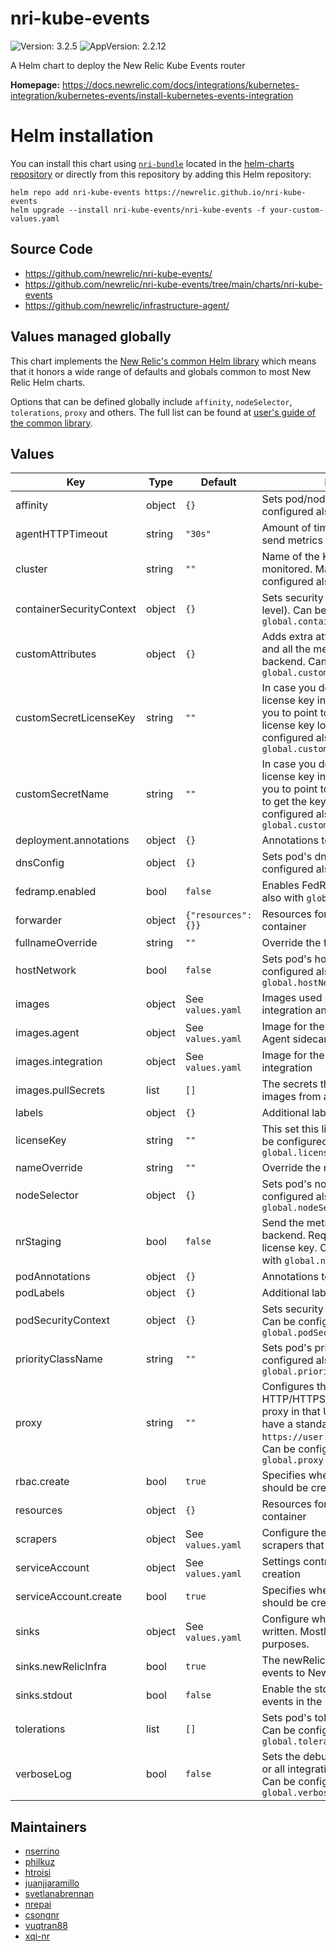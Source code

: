 # nri-kube-events

![Version: 3.2.5](https://img.shields.io/badge/Version-3.2.5-informational?style=flat-square) ![AppVersion: 2.2.12](https://img.shields.io/badge/AppVersion-2.2.12-informational?style=flat-square)

A Helm chart to deploy the New Relic Kube Events router

**Homepage:** <https://docs.newrelic.com/docs/integrations/kubernetes-integration/kubernetes-events/install-kubernetes-events-integration>

# Helm installation

You can install this chart using [`nri-bundle`](https://github.com/newrelic/helm-charts/tree/master/charts/nri-bundle) located in the
[helm-charts repository](https://github.com/newrelic/helm-charts) or directly from this repository by adding this Helm repository:

```shell
helm repo add nri-kube-events https://newrelic.github.io/nri-kube-events
helm upgrade --install nri-kube-events/nri-kube-events -f your-custom-values.yaml
```

## Source Code

* <https://github.com/newrelic/nri-kube-events/>
* <https://github.com/newrelic/nri-kube-events/tree/main/charts/nri-kube-events>
* <https://github.com/newrelic/infrastructure-agent/>

## Values managed globally

This chart implements the [New Relic's common Helm library](https://github.com/newrelic/helm-charts/tree/master/library/common-library) which
means that it honors a wide range of defaults and globals common to most New Relic Helm charts.

Options that can be defined globally include `affinity`, `nodeSelector`, `tolerations`, `proxy` and others. The full list can be found at
[user's guide of the common library](https://github.com/newrelic/helm-charts/blob/master/library/common-library/README.md).

## Values

| Key | Type | Default | Description |
|-----|------|---------|-------------|
| affinity | object | `{}` | Sets pod/node affinities. Can be configured also with `global.affinity` |
| agentHTTPTimeout | string | `"30s"` | Amount of time to wait until timeout to send metrics to the metric forwarder |
| cluster | string | `""` | Name of the Kubernetes cluster monitored. Mandatory. Can be configured also with `global.cluster` |
| containerSecurityContext | object | `{}` | Sets security context (at container level). Can be configured also with `global.containerSecurityContext` |
| customAttributes | object | `{}` | Adds extra attributes to the cluster and all the metrics emitted to the backend. Can be configured also with `global.customAttributes` |
| customSecretLicenseKey | string | `""` | In case you don't want to have the license key in you values, this allows you to point to which secret key is the license key located. Can be configured also with `global.customSecretLicenseKey` |
| customSecretName | string | `""` | In case you don't want to have the license key in you values, this allows you to point to a user created secret to get the key from there. Can be configured also with `global.customSecretName` |
| deployment.annotations | object | `{}` | Annotations to add to the Deployment. |
| dnsConfig | object | `{}` | Sets pod's dnsConfig. Can be configured also with `global.dnsConfig` |
| fedramp.enabled | bool | `false` | Enables FedRAMP. Can be configured also with `global.fedramp.enabled` |
| forwarder | object | `{"resources":{}}` | Resources for the forwarder sidecar container |
| fullnameOverride | string | `""` | Override the full name of the release |
| hostNetwork | bool | `false` | Sets pod's hostNetwork. Can be configured also with `global.hostNetwork` |
| images | object | See `values.yaml` | Images used by the chart for the integration and agents |
| images.agent | object | See `values.yaml` | Image for the New Relic Infrastructure Agent sidecar |
| images.integration | object | See `values.yaml` | Image for the New Relic Kubernetes integration |
| images.pullSecrets | list | `[]` | The secrets that are needed to pull images from a custom registry. |
| labels | object | `{}` | Additional labels for chart objects |
| licenseKey | string | `""` | This set this license key to use. Can be configured also with `global.licenseKey` |
| nameOverride | string | `""` | Override the name of the chart |
| nodeSelector | object | `{}` | Sets pod's node selector. Can be configured also with `global.nodeSelector` |
| nrStaging | bool | `false` | Send the metrics to the staging backend. Requires a valid staging license key. Can be configured also with `global.nrStaging` |
| podAnnotations | object | `{}` | Annotations to add to the pod. |
| podLabels | object | `{}` | Additional labels for chart pods |
| podSecurityContext | object | `{}` | Sets security context (at pod level). Can be configured also with `global.podSecurityContext` |
| priorityClassName | string | `""` | Sets pod's priorityClassName. Can be configured also with `global.priorityClassName` |
| proxy | string | `""` | Configures the integration to send all HTTP/HTTPS request through the proxy in that URL. The URL should have a standard format like `https://user:password@hostname:port`. Can be configured also with `global.proxy` |
| rbac.create | bool | `true` | Specifies whether RBAC resources should be created |
| resources | object | `{}` | Resources for the integration container |
| scrapers | object | See `values.yaml` | Configure the various kinds of scrapers that should be run. |
| serviceAccount | object | See `values.yaml` | Settings controlling ServiceAccount creation |
| serviceAccount.create | bool | `true` | Specifies whether a ServiceAccount should be created |
| sinks | object | See `values.yaml` | Configure where will the metrics be written. Mostly for debugging purposes. |
| sinks.newRelicInfra | bool | `true` | The newRelicInfra sink sends all events to New Relic. |
| sinks.stdout | bool | `false` | Enable the stdout sink to also see all events in the logs. |
| tolerations | list | `[]` | Sets pod's tolerations to node taints. Can be configured also with `global.tolerations` |
| verboseLog | bool | `false` | Sets the debug logs to this integration or all integrations if it is set globally. Can be configured also with `global.verboseLog` |

## Maintainers

* [nserrino](https://github.com/nserrino)
* [philkuz](https://github.com/philkuz)
* [htroisi](https://github.com/htroisi)
* [juanjjaramillo](https://github.com/juanjjaramillo)
* [svetlanabrennan](https://github.com/svetlanabrennan)
* [nrepai](https://github.com/nrepai)
* [csongnr](https://github.com/csongnr)
* [vuqtran88](https://github.com/vuqtran88)
* [xqi-nr](https://github.com/xqi-nr)

